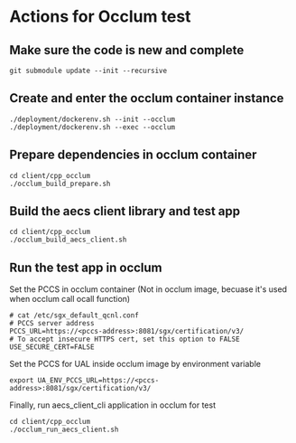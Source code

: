 # Actions for Occlum test

## Make sure the code is new and complete

```
git submodule update --init --recursive
```

## Create and enter the occlum container instance

```
./deployment/dockerenv.sh --init --occlum
./deployment/dockerenv.sh --exec --occlum
```

## Prepare dependencies in occlum container

```
cd client/cpp_occlum
./occlum_build_prepare.sh
```

## Build the aecs client library and test app

```
cd client/cpp_occlum
./occlum_build_aecs_client.sh
```

## Run the test app in occlum

Set the PCCS in occlum container (Not in occlum image, becuase it's used when occlum call ocall function)

```
# cat /etc/sgx_default_qcnl.conf
# PCCS server address
PCCS_URL=https://<pccs-address>:8081/sgx/certification/v3/
# To accept insecure HTTPS cert, set this option to FALSE
USE_SECURE_CERT=FALSE
```

Set the PCCS for UAL inside occlum image by environment variable

```
export UA_ENV_PCCS_URL=https://<pccs-address>:8081/sgx/certification/v3/
```

Finally, run aecs_client_cli application in occlum for test

```
cd client/cpp_occlum
./occlum_run_aecs_client.sh
```

